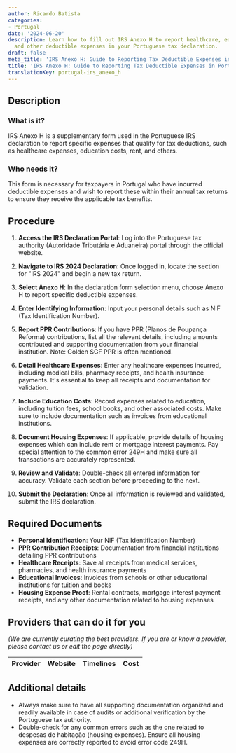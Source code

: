 ```yaml
---
author: Ricardo Batista
categories:
- Portugal
date: '2024-06-20'
description: Learn how to fill out IRS Anexo H to report healthcare, education, rent,
  and other deductible expenses in your Portuguese tax declaration.
draft: false
meta_title: 'IRS Anexo H: Guide to Reporting Tax Deductible Expenses in Portugal'
title: 'IRS Anexo H: Guide to Reporting Tax Deductible Expenses in Portugal'
translationKey: portugal-irs_anexo_h
---
```





## Description
### What is it?
IRS Anexo H is a supplementary form used in the Portuguese IRS declaration to report specific expenses that qualify for tax deductions, such as healthcare expenses, education costs, rent, and others.

### Who needs it?
This form is necessary for taxpayers in Portugal who have incurred deductible expenses and wish to report these within their annual tax returns to ensure they receive the applicable tax benefits. 

## Procedure
1. **Access the IRS Declaration Portal**: Log into the Portuguese tax authority (Autoridade Tributária e Aduaneira) portal through the official website.

2. **Navigate to IRS 2024 Declaration**: Once logged in, locate the section for "IRS 2024" and begin a new tax return.

3. **Select Anexo H**: In the declaration form selection menu, choose Anexo H to report specific deductible expenses.

4. **Enter Identifying Information**: Input your personal details such as NIF (Tax Identification Number).

5. **Report PPR Contributions**: If you have PPR (Planos de Poupança Reforma) contributions, list all the relevant details, including amounts contributed and supporting documentation from your financial institution. Note: Golden SGF PPR is often mentioned.

6. **Detail Healthcare Expenses**: Enter any healthcare expenses incurred, including medical bills, pharmacy receipts, and health insurance payments. It's essential to keep all receipts and documentation for validation.

7. **Include Education Costs**: Record expenses related to education, including tuition fees, school books, and other associated costs. Make sure to include documentation such as invoices from educational institutions.

8. **Document Housing Expenses**: If applicable, provide details of housing expenses which can include rent or mortgage interest payments. Pay special attention to the common error 249H and make sure all transactions are accurately represented.

9. **Review and Validate**: Double-check all entered information for accuracy. Validate each section before proceeding to the next.

10. **Submit the Declaration**: Once all information is reviewed and validated, submit the IRS declaration.

## Required Documents
- **Personal Identification**: Your NIF (Tax Identification Number)
- **PPR Contribution Receipts**: Documentation from financial institutions detailing PPR contributions
- **Healthcare Receipts**: Save all receipts from medical services, pharmacies, and health insurance payments
- **Educational Invoices**: Invoices from schools or other educational institutions for tuition and books
- **Housing Expense Proof**: Rental contracts, mortgage interest payment receipts, and any other documentation related to housing expenses

## Providers that can do it for you
_(We are currently curating the best providers. If you are or know a provider, please contact us or edit the page directly)_

| Provider        |     Website     |     Timelines    |       Cost      |
| --------------- | --------------- |  :-------------: | :-------------: |

## Additional details
- Always make sure to have all supporting documentation organized and readily available in case of audits or additional verification by the Portuguese tax authority.
- Double-check for any common errors such as the one related to despesas de habitação (housing expenses). Ensure all housing expenses are correctly reported to avoid error code 249H.
